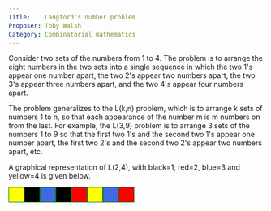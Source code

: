 ```yaml
---
Title:    Langford's number problem
Proposer: Toby Walsh
Category: Combinatorial mathematics
---
```



Consider two sets of the numbers from 1 to 4. The problem is to arrange  the eight numbers in the two sets into a single sequence in which the two 1's appear one number apart, the two 2's appear two numbers apart, the two 3's appear three numbers apart, and the two 4's appear four numbers apart.

The problem generalizes to the L(k,n) problem, which is to arrange k sets of numbers 1 to n, so that each appearance of the number m is m numbers on from the last. For example, the L(3,9) problem is to arrange 3 sets of the numbers 1 to 9 so that the first two 1's and the second two 1's appear one number apart, the first two 2's and the second two 2's appear two numbers apart, etc.

A graphical representation of L(2,4), with black=1, red=2, blue=3 and yellow=4 is given below.

![](assets/langford.gif)
